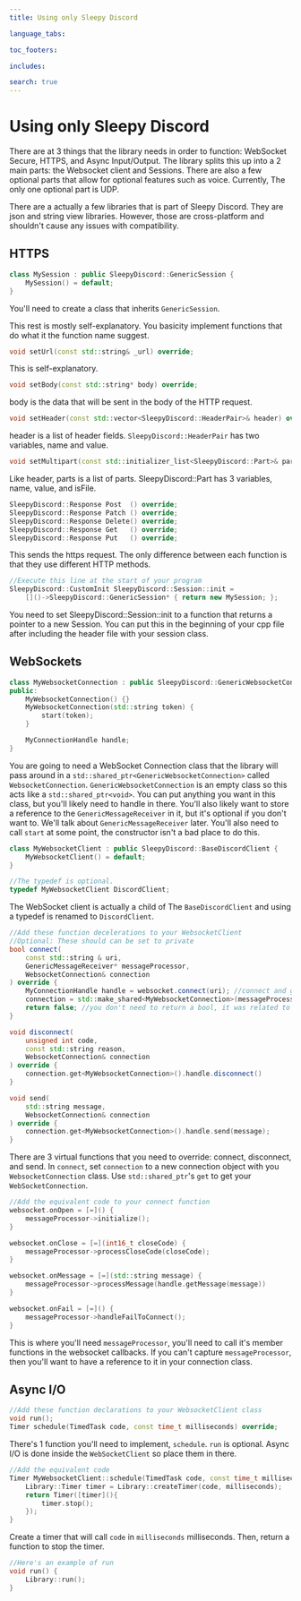 ```yaml
---
title: Using only Sleepy Discord

language_tabs:

toc_footers:

includes:

search: true
---
```


# Using only Sleepy Discord

There are at 3 things that the library needs in order to function: WebSocket Secure, HTTPS, and Async Input/Output. The library splits this up into a 2 main parts: the Websocket client and Sessions. There are also a few optional parts that allow for optional features such as voice. Currently, The only one optional part is UDP.

<aside> There are a actually a few libraries that is part of Sleepy Discord. They are json and string view libraries. However, those are cross-platform and shouldn't cause any issues with compatibility. </aside>

## HTTPS

```cpp
class MySession : public SleepyDiscord::GenericSession {
	MySession() = default;
}
```

You'll need to create a class that inherits ``GenericSession``.

This rest is mostly self-explanatory. You basicity implement functions that do what it the function name suggest.

```cpp
void setUrl(const std::string& _url) override;
```

This is self-explanatory.

```cpp
void setBody(const std::string* body) override;
```

body is the data that will be sent in the body of the HTTP request.

```cpp
void setHeader(const std::vector<SleepyDiscord::HeaderPair>& header) override;
```

header is a list of header fields. ``SleepyDiscord::HeaderPair`` has two variables, name and value.

```cpp
void setMultipart(const std::initializer_list<SleepyDiscord::Part>& parts) override;
```

Like header, parts is a list of parts. SleepyDiscord::Part has 3 variables, name, value, and isFile.

```cpp
SleepyDiscord::Response Post  () override;
SleepyDiscord::Response Patch () override;
SleepyDiscord::Response Delete() override;
SleepyDiscord::Response Get   () override;
SleepyDiscord::Response Put   () override;
```

This sends the https request. The only difference between each function is that they use different HTTP methods.

```cpp
//Execute this line at the start of your program
SleepyDiscord::CustomInit SleepyDiscord::Session::init = 
	[]()->SleepyDiscord::GenericSession* { return new MySession; };
```

You need to set SleepyDiscord::Session::init to a function that returns a pointer to a new Session. You can put this in the beginning of your cpp file after including the header file with your session class.

## WebSockets

```cpp
class MyWebsocketConnection : public SleepyDiscord::GenericWebsocketConnection {
public:
	MyWebsocketConnection() {}
	MyWebsocketConnection(std::string token) {
		start(token);
	}

	MyConnectionHandle handle;
}
```

You are going to need a WebSocket Connection class that the library will pass around in a ``std::shared_ptr<GenericWebsocketConnection>`` called ``WebsocketConnection``. ``GenericWebsocketConnection`` is an empty class so this acts like a ``std::shared_ptr<void>``. You can put anything you want in this class, but you'll likely need to handle in there. You'll also likely want to store a reference to the ``GenericMessageReceiver`` in it, but it's optional if you don't want to. We'll talk about ``GenericMessageReceiver`` later. You'll also need to call ``start`` at some point, the constructor isn't a bad place to do this.

```cpp
class MyWebsocketClient : public SleepyDiscord::BaseDiscordClient {
	MyWebsocketClient() = default;
}

//The typedef is optional.
typedef MyWebsocketClient DiscordClient;
```
The WebSocket client is actually a child of The ``BaseDiscordClient`` and using a typedef is renamed to ``DiscordClient``.

```cpp
//Add these function decelerations to your WebsocketClient
//Optional: These should can be set to private
bool connect(
	const std::string & uri,
	GenericMessageReceiver* messageProcessor,
	WebsocketConnection& connection
) override {
	MyConnectionHandle handle = websocket.connect(uri); //connect and get handle from websocket library
	connection = std::make_shared<MyWebsocketConnection>(messageProcessor, handle);
	return false; //you don't need to return a bool, it was related to a removed feature.
}

void disconnect(
	unsigned int code,
	const std::string reason,
	WebsocketConnection& connection
) override {
	connection.get<MyWebsocketConnection>().handle.disconnect()
}

void send(
	std::string message,
	WebsocketConnection& connection
) override {
	connection.get<MyWebsocketConnection>().handle.send(message);
}
```

There are 3 virtual functions that you need to override: connect, disconnect, and send. In ``connect``, set ``connection`` to a new connection object with you ``WebsocketConnection`` class. Use ``std::shared_ptr``'s ``get`` to get your ``WebSocketConnection``.

```cpp
//Add the equivalent code to your connect function
websocket.onOpen = [=]() {
	messageProcessor->initialize();
}

websocket.onClose = [=](int16_t closeCode) {
	messageProcessor->processCloseCode(closeCode);
}

websocket.onMessage = [=](std::string message) {
	messageProcessor->processMessage(handle.getMessage(message))
}

websocket.onFail = [=]() {
	messageProcessor->handleFailToConnect();
}
```

This is where you'll need ``messageProcessor``, you'll need to call it's member functions in the websocket callbacks. If you can't capture ``messageProcessor``, then you'll want to have a reference to it in your connection class.

## Async I/O

```cpp
//Add these function declarations to your WebsocketClient class
void run();
Timer schedule(TimedTask code, const time_t milliseconds) override;
```

There's 1 function you'll need to implement, ``schedule``. ``run`` is optional. Async I/O is done inside the ``WebSocketClient`` so place them in there.

```cpp
//Add the equivalent code
Timer MyWebsocketClient::schedule(TimedTask code, const time_t milliseconds) {
	Library::Timer timer = Library::createTimer(code, milliseconds);
	return Timer([timer](){
		timer.stop();
	});
}
```

Create a timer that will call ``code`` in ``milliseconds`` milliseconds. Then, return a function to stop the timer.

```cpp
//Here's an example of run
void run() {
	Library::run();
}
```